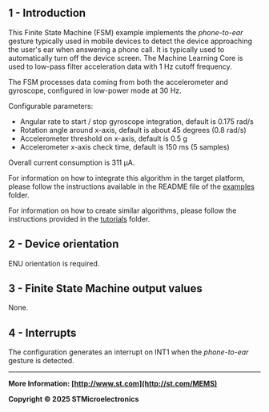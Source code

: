 ## 1 - Introduction

This Finite State Machine (FSM) example implements the *phone-to-ear* gesture typically used in mobile devices to detect the device approaching the user's ear when answering a phone call. It is typically used to automatically turn off the device screen. The Machine Learning Core is used to low-pass filter acceleration data with 1 Hz cutoff frequency.

The FSM processes data coming from both the accelerometer and gyroscope, configured in low-power mode at 30 Hz.

Configurable parameters:

- Angular rate to start / stop gyroscope integration, default is 0.175 rad/s
- Rotation angle around x-axis, default is about 45 degrees (0.8 rad/s)
- Accelerometer threshold on x-axis, default is 0.5 g
- Accelerometer x-axis check time, default is 150 ms (5 samples)

Overall current consumption is 311 µA.

For information on how to integrate this algorithm in the target platform, please follow the instructions available in the README file of the [examples](../../../examples) folder.

For information on how to create similar algorithms, please follow the instructions provided in the [tutorials](../../../tutorials) folder.

## 2 - Device orientation

ENU orientation is required.

## 3 - Finite State Machine output values

None.

## 4 - Interrupts

The configuration generates an interrupt on INT1 when the *phone-to-ear* gesture is detected.

------

**More Information: [http://www.st.com](http://st.com/MEMS)**

**Copyright © 2025 STMicroelectronics**
